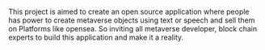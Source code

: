 This project is aimed to create an open source application where people has power to create metaverse objects using text or speech and sell them on Platforms like opensea. So inviting all metaverse developer, block chain experts to build this application and make it a reality.
